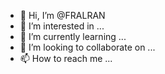 - 👋 Hi, I’m @FRALRAN
- 👀 I’m interested in ...
- 🌱 I’m currently learning ...
- 💞️ I’m looking to collaborate on ...
- 📫 How to reach me ...

<!---
FRALRAN/FRALRAN is a ✨ special ✨ repository because its `README.md` (this file) appears on your GitHub profile.
You can click the Preview link to take a look at your changes.
--->
